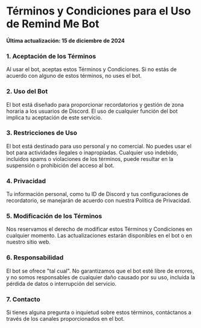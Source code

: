 # Términos y Condiciones para el Uso de Remind Me Bot
**Última actualización: 15 de diciembre de 2024**

### 1. Aceptación de los Términos
Al usar el bot, aceptas estos Términos y Condiciones. Si no estás de acuerdo con alguno de estos términos, no uses el bot.

### 2. Uso del Bot
El bot está diseñado para proporcionar recordatorios y gestión de zona horaria a los usuarios de Discord. El uso de cualquier función del bot implica tu aceptación de este servicio.

### 3. Restricciones de Uso
El bot está destinado para uso personal y no comercial. No puedes usar el bot para actividades ilegales o inapropiadas. Cualquier uso indebido, incluidos spams o violaciones de los términos, puede resultar en la suspensión o prohibición del acceso al bot.

### 4. Privacidad
Tu información personal, como tu ID de Discord y tus configuraciones de recordatorio, se manejarán de acuerdo con nuestra Política de Privacidad.

### 5. Modificación de los Términos
Nos reservamos el derecho de modificar estos Términos y Condiciones en cualquier momento. Las actualizaciones estarán disponibles en el bot o en nuestro sitio web.

### 6. Responsabilidad
El bot se ofrece "tal cual". No garantizamos que el bot esté libre de errores, y no somos responsables de cualquier daño causado por su uso, incluida la pérdida de datos o interrupción del servicio.

### 7. Contacto
Si tienes alguna pregunta o inquietud sobre estos términos, contáctanos a través de los canales proporcionados en el bot.

